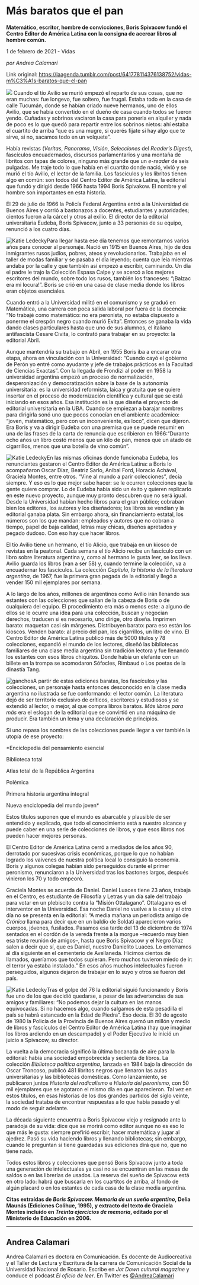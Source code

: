 # Más baratos que el pan

**Matemático, escritor, hombre de convicciones, Boris Spivacow fundó el Centro Editor de América Latina con la consigna de acercar libros al hombre común.**

1 de febrero de 2021 - Vidas

_por Andrea Calamari_

Link original: https://laagenda.tumblr.com/post/641778114376138752/vidas-m%C3%A1s-baratos-que-el-pan

![](https://64.media.tumblr.com/86ab424e011d07b88fbda5f0edb5ada7/e4efdeab3609db41-ad/s500x750/fcaf0815632d6f38fbdccb8e2a5d293a0fd72ca2.jpg)
Cuando el tío Avilio se murió empezó el reparto de sus cosas, que no eran muchas: fue longevo, fue soltero, fue frugal. Estaba todo en la casa de calle Tucumán, donde se habían criado nueve hermanos, uno de ellos Avilio, que se había convertido en el dueño de casa cuando todos se fueron yendo. Cuñadas y sobrinos vaciaron la casa para ponerla en alquiler y nada de poco es lo que quedó para repartir entre los sobrinos nietos: ahí estaba el cuartito de arriba “que es una mugre, si querés fijate si hay algo que te sirve, si no, sacamos todo en un volquete”.

Había revistas (*Veritas*, *Panorama*, *Visión*, *Selecciones* del *Reader’s Digest*), fascículos encuadernados, discursos parlamentarios y una montaña de libritos con tapas de colores, ninguno más grande que un *e-reader* de seis pulgadas. Me traje todo lo que había en el cuartito donde nació, vivió y se murió el tío Avilio, el lector de la familia. Los fascículos y los libritos tienen algo en común: son todos del Centro Editor de América Latina, la editorial que fundó y dirigió desde 1966 hasta 1994 Boris Spivakow. El nombre y el hombre son importantes en esta historia.

El 29 de julio de 1966 la Policía Federal Argentina entró a la Universidad de Buenos Aires y corrió a bastonazos a docentes, estudiantes y autoridades; cientos fueron a la cárcel y otros al exilio. El director de la editorial universitaria Eudeba, Boris Spivacow, junto a 33 personas de su equipo, renunció a los cuatro días. 

![Katie Ledecky](https://64.media.tumblr.com/724a930d9e843f6a8a2b384891657277/e4efdeab3609db41-87/s400x600/a643f621f3fa4231659df333cdac72f4debb9661.jpg)Para llegar hasta ese día tenemos que remontarnos varios años para conocer al personaje. Nació en 1915 en Buenos Aires, hijo de dos inmigrantes rusos judíos, pobres, ateos y revolucionarios. Trabajaba en el taller de modas familiar y se pasaba el día leyendo; cuenta que leía mientras andaba por la calle y que también así empezó a escribir, caminando. Un día el padre le trajo la Colección Espasa Calpe y se acercó a los mejores escritores del mundo, sobre todo los rusos, también los franceses: “¡Balzac era mi locura!”. Boris se crió en una casa de clase media donde los libros eran objetos esenciales. 

Cuando entró a la Universidad militó en el comunismo y se graduó en Matemática, una carrera con poca salida laboral por fuera de la docencia: “No trabajé como matemático: no era peronista, no estaba dispuesto a ponerme el crespón negro cuando murió Evita”. Entonces se ganaba la vida dando clases particulares hasta que uno de sus alumnos, el italiano antifascista Cesare Civita, lo contrató para trabajar en su proyecto: la editorial Abril.

Aunque mantendría su trabajo en Abril, en 1955 Boris iba a encarar otra etapa, ahora en vinculación con la Universidad: “Cuando cayó el gobierno de Perón yo entré como ayudante y jefe de trabajos prácticos en la Facultad de Ciencias Exactas”. Con la llegada de Frondizi al poder en 1958 la universidad argentina empezó un proceso de normalización, desperonización y democratización sobre la base de la autonomía universitaria: es la universidad reformista, laica y gratuita que se quiere insertar en el proceso de modernización científica y cultural que se está iniciando en esos años. Esa institución es la que diseña el proyecto de editorial universitaria en la UBA. Cuando se empiezan a barajar nombres para dirigirla sonó uno que pocos conocían en el ambiente académico: “joven, matemático, pero con un inconveniente, es loco”, dicen que dijeron. Era Boris y va a dirigir Eudeba con una premisa que se puede resumir en una de las frases de la carta de renuncia que escribieron en 1966:“Durante ocho años un libro costó menos que un kilo de pan, menos que un atado de cigarrillos, menos que una botella de vino común”.

![Katie Ledecky](https://64.media.tumblr.com/d485a2a4edde41fe880ec9dae286b96e/e4efdeab3609db41-84/s400x600/c156a1f08b50bf163403126c35259a2f963a36ab.jpg)En las mismas oficinas donde funcionaba Eudeba, los renunciantes gestaron el Centro Editor de América Latina: a Boris lo acompañaron Oscar Díaz, Beatriz Sarlo, Aníbal Ford, Horacio Achával, Graciela Montes, entre otros. “Vine al mundo a parir colecciones”, decía siempre. Y eso es lo que mejor sabe hacer: se le ocurren colecciones que la gente quiere comprar. Lo de Eudeba había sido un éxito y quieren replicarlo en este nuevo proyecto, aunque muy pronto descubren que no será igual. Desde la Universidad habían hecho libros para el gran público; cobraban bien los editores, los autores y los diseñadores; los libros se vendían y la editorial ganaba plata. Sin embargo ahora, sin financiamiento estatal, los números son los que mandan: empleados y autores que no cobran a tiempo, papel de baja calidad, letras muy chicas, diseños apretados y pegado dudoso. Con eso hay que hacer libros. 

El tío Avilio tiene un hermano, el tío Alicio, que trabaja en un kiosco de revistas en la peatonal. Cada semana el tío Alicio recibe un fascículo con un libro sobre literatura argentina y, como al hermano le gusta leer, se los lleva. Avilio guarda los libros (van a ser 58) y, cuando termine la colección, va a encuadernar los fascículos. La colección *Capítulo, la historia de la literatura argentina*, de 1967, fue la primera gran pegada de la editorial y llegó a vender 150 mil ejemplares por semana.

A lo largo de los años, millones de argentinos como Avilio irán llenando sus estantes con las colecciones que salían de la cabeza de Boris o de cualquiera del equipo. El procedimiento era más o menos este: a alguno de ellos se le ocurre una idea para una colección, buscan y negocian derechos, traducen si es necesario, uno dirige, otro diseña. Imprimen barato: maquetan casi sin márgenes. Distribuyen barato: para eso están los kioscos. Venden barato: al precio del pan, los cigarrillos, un litro de vino. El Centro Editor de América Latina publicó más de 5000 títulos y 78 colecciones, expandió el mundo de los lectores, diseñó las bibliotecas familiares de una clase media argentina sin tradición lectora y fue llenando los estantes con esos libros chiquitos. Donde había un elefante con un billete en la trompa se acomodaron Sófocles, Rimbaud o Los poetas de la dinastía Tang.

![ganchos](https://64.media.tumblr.com/cf4a67be54626645e7b27347fe8b2fc0/e4efdeab3609db41-56/s500x750/14a49f5376bccc31e488c60312d00fd691bd2ecc.jpg)A partir de estas ediciones baratas, los fascículos y las colecciones, un personaje hasta entonces desconocido en la clase media argentina no ilustrada se fue conformando: el lector común. La literatura dejó de ser territorio exclusivo de críticos, escritores y estudiosos y se extendió al lector, o mejor, al que compra libros baratos. *Más libros para más* era el eslogan de la editorial que se convirtió en una máquina de producir. Era también un lema y una declaración de principios. 

Si uno repasa los nombres de las colecciones puede llegar a ver también la utopía de ese proyecto:

*Enciclopedia del pensamiento esencial  
 
Biblioteca total   

Atlas total de la República Argentina   

Polémica   

Primera historia argentina integral   

Nueva enciclopedia del mundo joven*

Estos títulos suponen que el mundo es abarcable y plausible de ser entendido y explicado, que todo el conocimiento está a nuestro alcance y puede caber en una serie de colecciones de libros, y que esos libros nos pueden hacer mejores personas.

El Centro Editor de América Latina cerró a mediados de los años 90, derrotado por sucesivas crisis económicas, porque lo que no habían logrado los vaivenes de nuestra política local lo consiguió la economía. Boris y algunos colegas habían sido perseguidos durante el primer peronismo, renunciaron a la Universidad tras los bastones largos, después vinieron los 70 y todo empeoró. 

Graciela Montes se acuerda de Daniel. Daniel Luaces tiene 23 años, trabaja en el Centro, es estudiante de Filosofía y Letras y un día sale del trabajo para votar en un plebiscito contra la “Misión Ottalagano”. Ottalagano es el interventor en la Universidad. Esa noche Daniel no vuelve a la casa y al otro día no se presenta en la editorial: “A media mañana un periodista amigo de *Crónica* llama para decir que en un baldío de Soldati aparecieron varios cuerpos, jóvenes, fusilados. Pasamos esa tarde del 13 de diciembre de 1974 sentados en el cordón de la vereda frente a la morgue –recuerdo muy bien esa triste reunión de amigos–, hasta que Boris Spivacow y el Negro Díaz salen a decir que sí, que es Daniel, nuestro Danielito Luaces. Lo enterramos al día siguiente en el cementerio de Avellaneda. Hicimos cientos de llamados, queríamos que todos supieran. Pero muchos tuvieron miedo de ir: el terror ya estaba instalado.” En esos años muchos intelectuales fueron perseguidos, algunos dejaron de trabajar en lo suyo y otros se fueron del país. 

![Katie Ledecky](https://64.media.tumblr.com/3e487f21a94e92d7b7ffe054dc23ce3e/e4efdeab3609db41-f3/s400x600/73258c5eff584a90b92905b81e1d9f45f9cbab90.jpg)Tras el golpe del 76 la editorial siguió funcionando y Boris fue uno de los que decidió quedarse, a pesar de las advertencias de sus amigos y familiares: “No podemos dejar la cultura en las manos equivocadas. Si no hacemos algo, cuando salgamos de esta pesadilla el país se habrá estancado en la Edad de Piedra”. Eso decía. El 30 de agosto de 1980 la Policía de la Provincia de Buenos Aires quemó un millón y medio de libros y fascículos del Centro Editor de América Latina (hay que imaginar los libros ardiendo en un descampado) y el Poder Ejecutivo le inició un juicio a Spivacow, su director. 

La vuelta a la democracia significó la última bocanada de aire para la editorial: había una sociedad empobrecida y sedienta de libros. La colección *Biblioteca política argentina*, lanzada en 1984 bajo la dirección de Oscar Troncoso, publicó 481 libritos negros que llenaron las aulas universitarias y las bibliotecas domésticas. Como lanzamiento, se publicaron juntos *Historia del radicalismo* e *Historia del peronismo*, con 50 mil ejemplares que se agotaron el mismo día en que aparecieron. Tal vez en estos títulos, en esas historias de los dos grandes partidos del siglo veinte, la sociedad trataba de encontrar respuestas a lo que había pasado y el modo de seguir adelante.

La década siguiente encuentra a Boris Spivacow viejo y resignado ante la paradoja de su vida: dice que se morirá como editor aunque no es eso lo que más le gusta: siempre prefirió escribir, hacer matemática y jugar al ajedrez. Pasó su vida haciendo libros y llenando bibliotecas; sin embargo, cuando le preguntan si tiene guardadas sus ediciones dirá que no, que no tiene nada.

Todos estos libros y colecciones que pensó Boris Spivacow junto a toda una generación de intelectuales ya casi no se encuentran en las mesas de saldos o en las librerías de usados. La reserva del sueño de Spivacow está en otro lado: habrá que buscarla en los cuartitos de arriba, al fondo de algún placard o en los estantes de cada casa de la clase media argentina. 

**Citas extraídas de *Boris Spivacow. Memoria de un sueño argentino*, Delia Maunás (Ediciones Colihue, 1995), y extracto del texto de Graciela Montes incluido en *Treinta ejercicios de memoria*, editado por el Ministerio de Educación en 2006.**

  




---

Andrea Calamari
---------------

 Andrea Calamari es doctora en Comunicación. Es docente de Audiocreativa y el Taller de Lectura y Escritura de la carrera de Comunicación Social de la Universidad Nacional de Rosario. Escribe en *Jot Down cultural magazine* y conduce el podcast *El oficio de leer*. En Twitter es [@AndreaCalamari](https://twitter.com/andreacalamari) 

